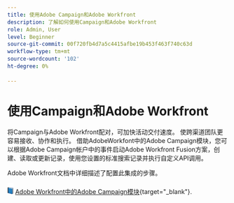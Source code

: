 ```yaml
---
title: 使用Adobe Campaign和Adobe Workfront
description: 了解如何使用Campaign和Adobe Workfront
role: Admin, User
level: Beginner
source-git-commit: 00f720fb4d7a5c4415afbe19b453f463f740c63d
workflow-type: tm+mt
source-wordcount: '102'
ht-degree: 0%

---
```


# 使用Campaign和Adobe Workfront

将Campaign与Adobe Workfront配对，可加快活动交付速度。 使跨渠道团队更容易接收、协作和执行。 借助AdobeWorkfont中的Adobe Campaign模块，您可以根据Adobe Campaign帐户中的事件启动Adobe Workfront Fusion方案，创建、读取或更新记录，使用您设置的标准搜索记录并执行自定义API调用。


Adobe Workfront文档中详细描述了配置此集成的步骤。


![](../assets/do-not-localize/book.png) [Adobe Workfront中的Adobe Campaign模块](https://experienceleague.adobe.com/docs/workfront/using/adobe-workfront-fusion/fusion-apps-and-modules/adobe-campaign-classic-connector.html){target="_blank"}.



